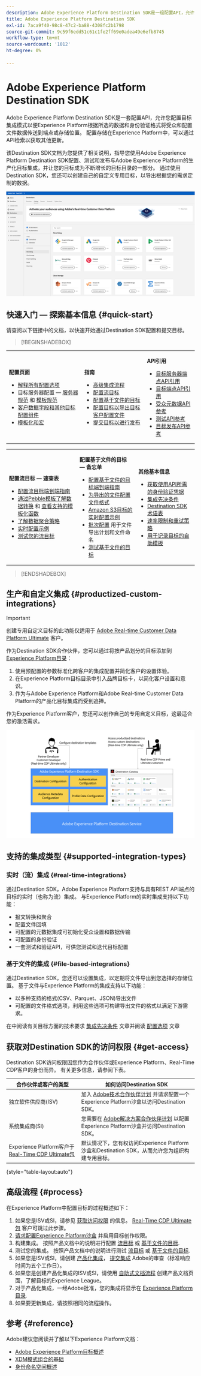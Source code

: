 ```yaml
---
description: Adobe Experience Platform Destination SDK是一组配置API，允许您为Experience Platform配置目标集成模式，以根据所选的数据和身份验证格式将受众和配置文件数据传送到端点或存储位置。 配置存储在Experience Platform中，可以通过API检索以获取其他更新。
title: Adobe Experience Platform Destination SDK
exl-id: 7aca9f40-98c8-47c2-ba88-4308fc2b1798
source-git-commit: 9c59f6edd51c61c1fe2ff69e0adea49e6efb8745
workflow-type: tm+mt
source-wordcount: '1012'
ht-degree: 0%

---
```


# Adobe Experience Platform Destination SDK

Adobe Experience Platform Destination SDK是一套配置API，允许您配置目标集成模式以便Experience Platform根据所选的数据和身份验证格式将受众和配置文件数据传送到端点或存储位置。 配置存储在Experience Platform中，可以通过API检索以获取其他更新。

该Destination SDK文档为您提供了相关说明，指导您使用Adobe Experience Platform Destination SDK配置、测试和发布与Adobe Experience Platform的生产化目标集成，并让您的目标成为不断增长的目标目录的一部分。 通过使用Destination SDK，您还可以创建自己的自定义专用目标，以导出根据您的需求定制的数据。

![Experience PlatformUI的屏幕快照，显示目标目录。](assets/destinations-catalog-overview.png)

## 快速入门 — 探索基本信息 {#quick-start}

请查阅以下链接中的文档，以快速开始通过Destination SDK配置和提交目标。

>[!BEGINSHADEBOX]

<table style="border: 0;">
  <tbody>
    <tr>
        <td>
            <p><b>配置页面</b></p>
            <ul>
                <li><a href="/help/destinations/destination-sdk/functionality/configuration-options.md">解释所有配置选项</a></li>
                <li> 目标服务器配置 —  <a href="/help/destinations/destination-sdk/functionality/destination-server/server-specs.md">服务器规范</a> 和 <a href="/help/destinations/destination-sdk/functionality/destination-server/templating-specs.md">模板规范</a></li>
                <li><a href="/help/destinations/destination-sdk/functionality/destination-configuration/customer-data-fields.md">客户数据字段和其他目标配置组件</a></li>
                <li><a href="https://experienceleague.adobe.com/en/docs/experience-platform/destinations/destination-sdk/functionality/destination-server/message-format">模板化和宏</a></li>
            </ul>
        </td>
        <td>
            <p><b>指南</b></p>
            <ul>
                <li><a href="/help/destinations/destination-sdk/overview.md#process">高级集成流程</a></li>
                <li><a href="/help/destinations/destination-sdk/guides/configure-destination-instructions.md">配置流目标</a></li>
                <li><a href="/help/destinations/destination-sdk/guides/configure-file-based-destination-instructions.md">配置基于文件的目标</a></li>
                <li><a href="/help/destinations/destination-sdk/guides/batch/configure-prospect-audience-destination.md">配置目标以导出目标客户配置文件</a></li>
                <li><a href="/help/destinations/destination-sdk/guides/submit-destination.md">提交目标以进行发布</a></li>
            </ul>
        </td>
                <td>
            <p><b>API引用</b></p>
            <ul>
                <li><a href="https://developer.adobe.com/experience-platform-apis/references/destination-authoring/#tag/Destination-servers-and-templates">目标服务器端点API引用</a></li>
                <li><a href="https://developer.adobe.com/experience-platform-apis/references/destination-authoring/#tag/Destination-configurations">目标端点API引用</a></li>
                <li><a href="https://developer.adobe.com/experience-platform-apis/references/destination-authoring/#tag/Audience-metadata-templates">受众元数据API参考</a></li>
                <li><a href="https://developer.adobe.com/experience-platform-apis/references/destination-authoring/#tag/Destination-testing">测试API参考</a></li>
                <li><a href="https://developer.adobe.com/experience-platform-apis/references/destination-authoring/#tag/Destination-publishing">目标发布API参考</a></li>
            </ul>
        </td>
    </tr>
  </tbody>
</table>

<table style="border: 0;">
  <tbody>
    <tr>
        <td>
            <p><b>配置流目标 — 速查表</b></p>
            <ul>
                <li><a href="/help/destinations/destination-sdk/guides/configure-destination-instructions.md">配置流目标端到端指南</a></li>
                <li><a href="/help/destinations/destination-sdk/functionality/destination-server/message-format.md">通过Pebble模板了解数据转换</a> 和 <a href="/help/destinations/destination-sdk/functionality/destination-server/supported-functions.md">查看支持的模板化函数</a></li>
                <li><a href="/help/destinations/destination-sdk/functionality/destination-configuration/aggregation-policy.md">了解数据聚合策略</a></li>
                <li><a href="https://experienceleague.adobe.com/en/docs/experience-platform/destinations/destination-sdk/functionality/destination-server/message-format">实时配置示例</a></li>
                <li><a href="/help/destinations/destination-sdk/testing-api/streaming-destinations/streaming-destination-testing-overview.md">测试您的流目标</a></li>
            </ul>
        </td>
        <td>
            <p><b>配置基于文件的目标 — 备忘单</b></p>
            <ul>
                <li><a href="/help/destinations/destination-sdk/guides/configure-file-based-destination-instructions.md">配置基于文件的目标端到端指南</a></li>
                <li><a href="/help/destinations/destination-sdk/guides/batch/configure-file-formatting-options.md">为导出的文件配置文件格式</a></li>
                <li><a href="/help/destinations/destination-sdk/guides/batch/configure-amazon-s3-destination-with-predefined-file-formatting.md">Amazon S3目标的实时配置示例</a></li>
                <li><a href="/help/destinations/destination-sdk/functionality/destination-configuration/batch-configuration.md">批次配置</a> 用于文件导出计划和文件命名</li>
                <li><a href="/help/destinations/destination-sdk/testing-api/batch-destinations/file-based-destination-testing-overview.md">测试基于文件的目标</a></li>
            </ul>
        </td>
        <td>
            <p><b>其他基本信息</b></p>
            <ul>
                <li><a href="/help/destinations/destination-sdk/getting-started.md#obtain-authentication-credentials">获取使用API所需的身份验证凭据</a></li>
                <li><a href="/help/destinations/destination-sdk/integration-prerequisites.md">集成先决条件</a></li>
                <li><a href="/help/destinations/destination-sdk/glossary.md">Destination SDK术语表</a></li>                
                <li><a href="/help/destinations/destination-sdk/functionality/rate-limiting-retry-policy.md">速率限制和重试策略</a></li>
                <li><a href="/help/destinations/destination-sdk/docs-framework/self-service-template.md">用于记录目标的自助模板</a></li>
            </ul>
        </td>
    </tr>
  </tbody>
</table>


>[!ENDSHADEBOX]

## 生产和自定义集成 {#productized-custom-integrations}

>[!IMPORTANT]
>
> 创建专用自定义目标的此功能仅适用于 [Adobe Real-time Customer Data Platform Ultimate](https://helpx.adobe.com/legal/product-descriptions/real-time-customer-data-platform.html) 客户。

作为Destination SDK合作伙伴，您可以通过将按产品划分的目标添加到 [Experience Platform目录](../catalog/overview.md)：

1. 使用预配置的参数标准化跨客户的集成配置并简化客户的设置体验。
2. 在Experience Platform目标目录中引入品牌目标卡，以简化客户设置和意识。
3. 作为与Adobe Experience Platform和Adobe Real-time Customer Data Platform的产品化目标集成而受到追捧。

作为Experience Platform客户，您还可以创作自己的专用自定义目标，这最适合您的激活需求。

![概览图显示了目标开发人员如何与Destination SDK进行交互，以及Real-Time CDP客户如何从生产目标和私有目标中受益。](assets/destination-sdk-visual.png)

## 支持的集成类型 {#supported-integration-types}

### 实时（流）集成 {#real-time-integrations}

通过Destination SDK，Adobe Experience Platform支持与具有REST API端点的目标的实时（也称为流）集成。 与Experience Platform的实时集成支持以下功能：

* 报文转换和聚合
* 配置文件回填
* 可配置的元数据集成可初始化受众设置和数据传输
* 可配置的身份验证
* 一套测试和验证API，可供您测试和迭代目标配置

### 基于文件的集成 {#file-based-integrations}

通过Destination SDK，您还可以设置集成，以定期将文件导出到您选择的存储位置。 基于文件与Experience Platform的集成支持以下功能：

* 以多种支持的格式(CSV、Parquet、JSON)导出文件
* 可配置的文件格式选项，利用这些选项可构建导出文件的格式以满足下游需求。

在中阅读有关目标方面的技术要求 [集成先决条件](integration-prerequisites.md) 文章并阅读 [配置选项](functionality/configuration-options.md) 文章

## 获取对Destination SDK的访问权限 {#get-access}

Destination SDK访问权限因您作为合作伙伴或Experience Platform、Real-Time CDP客户的身份而异。 有关更多信息，请参阅下表。

| 合作伙伴或客户的类型 | 如何访问Destination SDK |
---------|----------|
| 独立软件供应商(ISV) | 加入 [Adobe技术合作伙伴计划](https://partners.adobe.com/technologyprogram/experiencecloud.html) 并请求配置一个Experience Platform沙盒以访问Destination SDK。 |
| 系统集成商(SI) | 您需要在 [Adobe解决方案合作伙伴计划](https://solutionpartners.adobe.com/home.html) 以配置Experience Platform沙盒并访问Destination SDK。 |
| Experience Platform客户于 [Real-Time CDP Ultimate包](https://helpx.adobe.com/legal/product-descriptions/real-time-customer-data-platform.html) | 默认情况下，您有权访问Experience Platform沙盒和Destination SDK，从而允许您为组织构建专用目标。 |

{style="table-layout:auto"}

## 高级流程 {#process}

在Experience Platform中配置目标的过程概述如下：

1. 如果您是ISV或SI，请参见 [获取访问权限](#get-access) 的信息。 [Real-Time CDP Ultimate包](https://helpx.adobe.com/legal/product-descriptions/real-time-customer-data-platform.html) 客户可跳过此步骤。
2. [请求配置Experience Platform沙盒](https://adobeexchangeec.zendesk.com/hc/en-us/articles/360037457812-Adobe-Experience-Platform-Sandbox-Accounts-Access-Adding-Users-and-Support) 并启用目标创作权限。
3. 构建集成。 按照产品文档中的说明进行配置 [流目标](guides/configure-destination-instructions.md) 或 [基于文件的目标](guides/configure-file-based-destination-instructions.md).
4. 测试您的集成。 按照产品文档中的说明进行测试 [流目标](testing-api/streaming-destinations/streaming-destination-testing-overview.md) 或 [基于文件的目标](testing-api/batch-destinations/file-based-destination-testing-overview.md).
5. 如果您是ISV或SI，请创建 [产品化集成](./overview.md#productized-custom-integrations)， [提交集成](guides/submit-destination.md) Adobe的审查（标准响应时间为五个工作日）。
6. 如果您是创建产品化集成的ISV或SI，请使用 [自助式文档流程](docs-framework/documentation-instructions.md) 创建产品文档页面，了解目标的Experience League。
7. 对于产品化集成，一经Adobe批准，您的集成将显示在 [Experience Platform目录](../catalog/overview.md).
8. 如果要更新集成，请按照相同的流程操作。

## 参考 {#reference}

Adobe建议您阅读并了解以下Experience Platform文档：

* [Adobe Experience Platform目标概述](https://experienceleague.adobe.com/docs/experience-platform/destinations/home.html?lang=zh-Hans)
* [XDM模式组合的基础](https://experienceleague.adobe.com/docs/experience-platform/xdm/schema/composition.html)
* [身份命名空间概述](https://experienceleague.adobe.com/docs/experience-platform/identity/namespaces.html?lang=zh-Hans)
